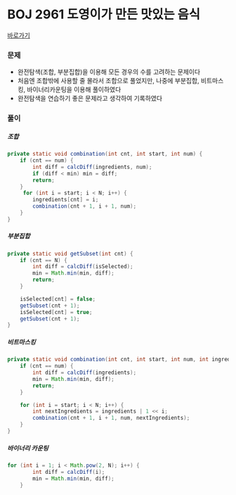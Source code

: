 # BOJ 2961 도영이가 만든 맛있는 음식

[바로가기](https://www.acmicpc.net/problem/2961)



### 문제

- 완전탐색(조합, 부분집합)을 이용해 모든 경우의 수를 고려하는 문제이다
- 처음엔 조합밖에 사용할 줄 몰라서 조합으로 풀었지만, 나중에 부분집합, 비트마스킹, 바이너리카운팅을 이용해 풀이하였다
- 완전탐색을 연습하기 좋은 문제라고 생각하여 기록하였다



### 풀이

##### 조합

```java
private static void combination(int cnt, int start, int num) {
    if (cnt == num) {
        int diff = calcDiff(ingredients, num);
        if (diff < min) min = diff;
        return;
    }
     for (int i = start; i < N; i++) {
        ingredients[cnt] = i;
        combination(cnt + 1, i + 1, num);
    }
}
```



##### 부분집합

```java
private static void getSubset(int cnt) {
    if (cnt == N) {
        int diff = calcDiff(isSelected);
        min = Math.min(min, diff);
        return;
    }

    isSelected[cnt] = false;
    getSubset(cnt + 1);
    isSelected[cnt] = true;
    getSubset(cnt + 1);
}
```



##### 비트마스킹

```java
private static void combination(int cnt, int start, int num, int ingredients) {
    if (cnt == num) {
        int diff = calcDiff(ingredients);
        min = Math.min(min, diff);
        return;
    }

    for (int i = start; i < N; i++) {
        int nextIngredients = ingredients | 1 << i;
        combination(cnt + 1, i + 1, num, nextIngredients);
    }
}
```



##### 바이너리 카운팅

```java
for (int i = 1; i < Math.pow(2, N); i++) {
        int diff = calcDiff(i);
        min = Math.min(min, diff);
    }
```


